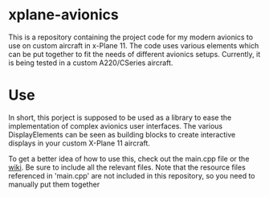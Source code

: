# xplane-avionics
This is a repository containing the project code for my modern avionics to use on custom aircraft in x-Plane 11. The code uses various elements which can be put together to fit the needs of different avionics setups. Currently, it is being tested in a custom A220/CSeries aircraft.

# Use
In short, this porject is supposed to be used as a library to ease the implementation of complex avionics user interfaces. The various DisplayElements can be seen as building blocks to create interactive displays in your custom X-Plane 11 aircraft.

To get a better idea of how to use this, check out the main.cpp file or the [wiki](https://github.com/halexc/xplane-avionics/wiki/Home). Be sure to include all the relevant files. Note that the resource files referenced in 'main.cpp' are not included in this repository, so you need to manually put them together

